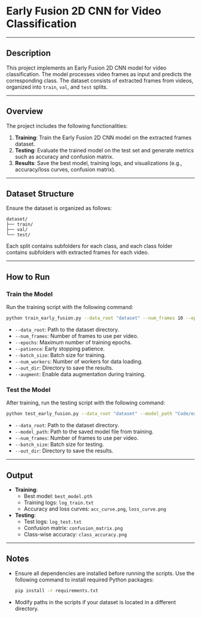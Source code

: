 # Early Fusion 2D CNN for Video Classification

---

## Description
This project implements an Early Fusion 2D CNN model for video classification. The model processes video frames as input and predicts the corresponding class. The dataset consists of extracted frames from videos, organized into `train`, `val`, and `test` splits.

---

## Overview
The project includes the following functionalities:
1. **Training**: Train the Early Fusion 2D CNN model on the extracted frames dataset.
2. **Testing**: Evaluate the trained model on the test set and generate metrics such as accuracy and confusion matrix.
3. **Results**: Save the best model, training logs, and visualizations (e.g., accuracy/loss curves, confusion matrix).

---

## Dataset Structure
Ensure the dataset is organized as follows:
```
dataset/
├── train/
├── val/
└── test/
```

Each split contains subfolders for each class, and each class folder contains subfolders with extracted frames for each video.

---

## How to Run

### Train the Model
Run the training script with the following command:
```bash
python train_early_fusion.py --data_root "dataset" --num_frames 10 --epochs 100 --patience 20 --batch_size 16 --num_workers 0 --out_dir "Code/early_fusion/early_fusion_2d_cnn/results/frames_10/augment" --augment
```
- `--data_root`: Path to the dataset directory.
- `--num_frames`: Number of frames to use per video.
- `--epochs`: Maximum number of training epochs.
- `--patience`: Early stopping patience.
- `--batch_size`: Batch size for training.
- `--num_workers`: Number of workers for data loading.
- `--out_dir`: Directory to save the results.
- `--augment`: Enable data augmentation during training.

### Test the Model
After training, run the testing script with the following command:
```bash
python test_early_fusion.py --data_root "dataset" --model_path "Code/early_fusion/early_fusion_2d_cnn/results/frames_10/augment/best_model.pth" --num_frames 10 --batch_size 16 --out_dir "Code/early_fusion/early_fusion_2d_cnn/results/frames_10/augment"
```
- `--data_root`: Path to the dataset directory.
- `--model_path`: Path to the saved model file from training.
- `--num_frames`: Number of frames to use per video.
- `--batch_size`: Batch size for testing.
- `--out_dir`: Directory to save the results.

---

## Output
- **Training**:
  - Best model: `best_model.pth`
  - Training logs: `log_train.txt`
  - Accuracy and loss curves: `acc_curve.png`, `loss_curve.png`
- **Testing**:
  - Test logs: `log_test.txt`
  - Confusion matrix: `confusion_matrix.png`
  - Class-wise accuracy: `class_accuracy.png`

---

## Notes
- Ensure all dependencies are installed before running the scripts. Use the following command to install required Python packages:
  ```bash
  pip install -r requirements.txt
  ```
- Modify paths in the scripts if your dataset is located in a different directory.


